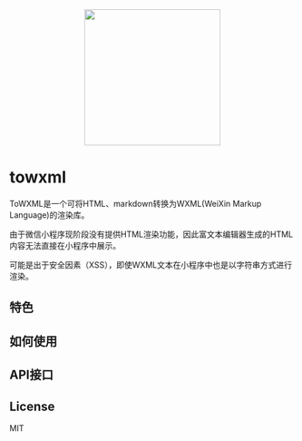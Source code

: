 <div style="text-align:center;"><img width="240px" src="https://cdn.rawgit.com/sbfkcel/towxml/78b0886d/logo.svg"/></div>

# towxml

ToWXML是一个可将HTML、markdown转换为WXML(WeiXin Markup Language)的渲染库。

由于微信小程序现阶段没有提供HTML渲染功能，因此富文本编辑器生成的HTML内容无法直接在小程序中展示。

可能是出于安全因素（XSS），即使WXML文本在小程序中也是以字符串方式进行渲染。

## 特色

## 如何使用

## API接口

## License

MIT

